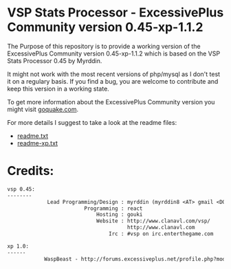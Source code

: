 # VSP Stats Processor - ExcessivePlus Community version 0.45-xp-1.1.2

The Purpose of this repository is to provide a working version of the ExcessivePlus Community version 0.45-xp-1.1.2 which is based on the VSP Stats Processor 0.45 by Myrddin.

It might not work with the most recent versions of php/mysql as I don't test it on a regulary basis. If you find a bug, you are welcome to contribute and keep this version in a working state.

To get more information about the ExcessivePlus Community version you might visit [goquake.com](https://www.goquake.com/).

For more details I suggest to take a look at the readme files:

* [readme.txt](./readme.txt)
* [readme-xp.txt](./readme-xp.txt)

# Credits:

```txt
vsp 0.45: 
--------
             Lead Programming/Design : myrddin (myrddin8 <AT> gmail <DOT> com)
                         Programming : react
                             Hosting : gouki
                             Website : http://www.clanavl.com/vsp/
                                       http://www.clanavl.com
                                 Irc : #vsp on irc.enterthegame.com

xp 1.0:
------
            WaspBeast - http://forums.excessiveplus.net/profile.php?mode=viewprofile&u=13161
```
